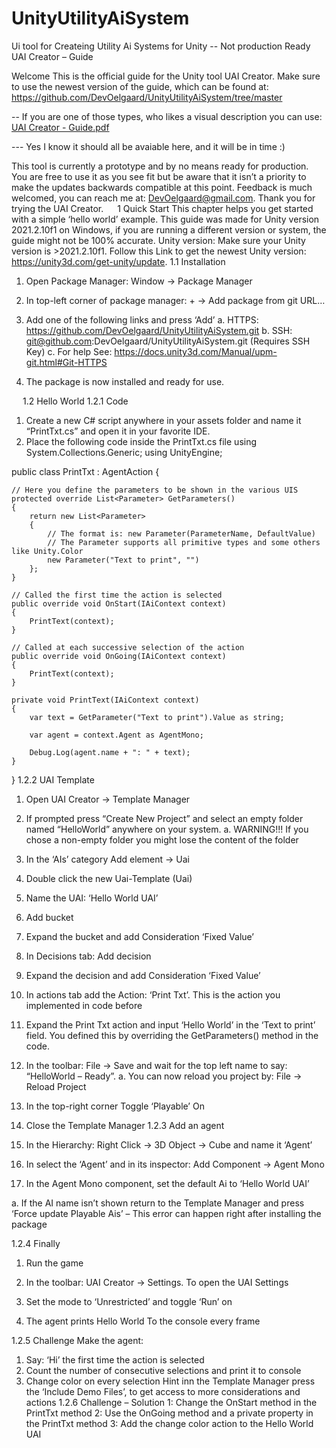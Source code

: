 # UnityUtilityAiSystem
Ui tool for Createing Utility Ai Systems for Unity -- Not production Ready
UAI Creator – Guide

Welcome
This is the official guide for the Unity tool UAI Creator.
Make sure to use the newest version of the guide, which can be found at: https://github.com/DevOelgaard/UnityUtilityAiSystem/tree/master

-- If you are one of those types, who likes a visual description you can use: [UAI Creator - Guide.pdf](https://github.com/DevOelgaard/UnityUtilityAiSystem/files/8715986/UAI.Creator.-.Guide.pdf)

--- Yes I know it should all be avaiable here, and it will be in time :)


This tool is currently a prototype and by no means ready for production. You are free to use it as you see fit but be aware that it isn’t a priority to make the updates backwards compatible at this point.
Feedback is much welcomed, you can reach me at: DevOelgaard@gmail.com.
Thank you for trying the UAI Creator.
 
1	Quick Start
This chapter helps you get started with a simple ‘hello world’ example.
This guide was made for Unity version 2021.2.10f1 on Windows, if you are running a different version or system, the guide might not be 100% accurate.
Unity version:
Make sure your Unity version is >2021.2.10f1.
Follow this Link to get the newest Unity version: https://unity3d.com/get-unity/update.
1.1	Installation
1.	Open Package Manager: Window -> Package Manager
 
2.	In top-left corner of package manager: + -> Add package from git URL…
 
3.	Add one of the following links and press ‘Add’
a.	HTTPS: https://github.com/DevOelgaard/UnityUtilityAiSystem.git
b.	SSH: git@github.com:DevOelgaard/UnityUtilityAiSystem.git (Requires SSH Key)
c.	For help See: https://docs.unity3d.com/Manual/upm-git.html#Git-HTTPS 
 
4.	The package is now installed and ready for use.
 
 
1.2	Hello World
1.2.1	Code
1.	Create a new C# script anywhere in your assets folder and name it “PrintTxt.cs” and open it in your favorite IDE.
2.	Place the following code inside the PrintTxt.cs file
using System.Collections.Generic;
using UnityEngine;

public class PrintTxt : AgentAction
{

    // Here you define the parameters to be shown in the various UIS
    protected override List<Parameter> GetParameters()
    {
        return new List<Parameter>
        {
            // The format is: new Parameter(ParameterName, DefaultValue)
            // The Parameter supports all primitive types and some others like Unity.Color
            new Parameter("Text to print", "")
        };
    }

    // Called the first time the action is selected
    public override void OnStart(IAiContext context)
    {
        PrintText(context);
    }

    // Called at each successive selection of the action
    public override void OnGoing(IAiContext context)
    {
        PrintText(context);
    }

    private void PrintText(IAiContext context)
    {
        var text = GetParameter("Text to print").Value as string;

        var agent = context.Agent as AgentMono;
        
        Debug.Log(agent.name + ": " + text);
    }
}
1.2.2	UAI Template
1.	Open UAI Creator -> Template Manager
 
2.	If prompted press “Create New Project” and select an empty folder named “HelloWorld” anywhere on your system.
a.	WARNING!!! If you chose a non-empty folder you might lose the content of the folder
3.	In the ‘AIs’ category Add element -> Uai
 
4.	Double click the new Uai-Template (Uai)
 
5.	Name the UAI: ‘Hello World UAI’
 
6.	Add bucket
 
7.	Expand the bucket and add Consideration ‘Fixed Value’
 
8.	In Decisions tab: Add decision
 
9.	Expand the decision and add Consideration ‘Fixed Value’
 
10.	In actions tab add the Action: ‘Print Txt’. This is the action you implemented in code before
 
11.	Expand the Print Txt action and input ‘Hello World’ in the ‘Text to print’ field. You defined this by overriding the GetParameters() method in the code.
 
12.	In the toolbar: File -> Save and wait for the top left name to say: “HelloWorld – Ready”.
a.	You can now reload you project by: File -> Reload Project
 

13.	In the top-right corner Toggle ‘Playable’ On
 

14.	Close the Template Manager
1.2.3	Add an agent
1.	In the Hierarchy: Right Click -> 3D Object -> Cube and name it ‘Agent’
 
2.	In select the ‘Agent’ and in its inspector: Add Component -> Agent Mono
 
3.	In the Agent Mono component, set the default Ai to ‘Hello World UAI’
 
a.	If the AI name isn’t shown return to the Template Manager and press ‘Force update Playable Ais’ – This error can happen right after installing the package
 

1.2.4	Finally
1.	Run the game
2.	In the toolbar: UAI Creator -> Settings. To open the UAI Settings
 
3.	Set the mode to ‘Unrestricted’ and toggle ‘Run’ on
 
4.	 The agent prints Hello World To the console every frame
 
1.2.5	Challenge
Make the agent:
1.	Say: ‘Hi’ the first time the action is selected
2.	Count the number of consecutive selections and print it to console
3.	Change color on every selection Hint inn the Template Manager press the ‘Include Demo Files’, to get access to more considerations and actions
1.2.6	Challenge – Solution
1: Change the OnStart method in the PrintTxt method
2: Use the OnGoing method and a private property in the PrintTxt method
3: Add the change color action to the Hello World UAI







